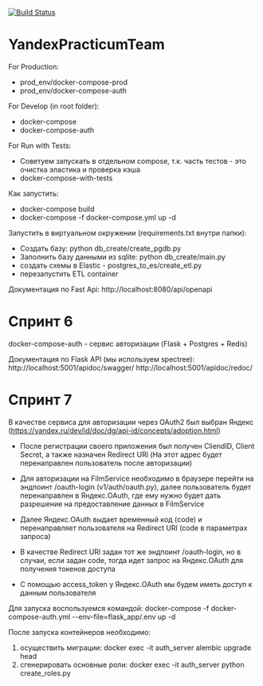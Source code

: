 [![Build Status](https://github.com/AndreiUkladchikov/YandexPracticumTeam/actions/workflows/checks.yml/badge.svg?branch=main)](https://github.com/AndreiUkladchikov/YandexPracticumTeam/actions/workflows/checks.yml)
# YandexPracticumTeam
For Production:
- prod_env/docker-compose-prod
- prod_env/docker-compose-auth

For Develop (in root folder):
- docker-compose
- docker-compose-auth

For Run with Tests:
- Советуем запускать в отдельном compose, т.к. часть тестов - это очистка эластика и проверка кэша
- docker-compose-with-tests

Как запустить:
- docker-compose build
- docker-compose -f docker-compose.yml up -d

Запустить в виртуальном окружении (requirements.txt внутри папки):
- Создать базу: python db_create/create_pgdb.py
- Заполнить базу данными из sqlite: python db_create/main.py
- создать схемы в Elastic - postgres_to_es/create_etl.py
- перезапустить ETL container

Документация по Fast Api:
http://localhost:8080/api/openapi

# Спринт 6
docker-compose-auth - сервис авторизации (Flask + Postgres + Redis)

Документация по Flask API (мы используем spectree):
http://localhost:5001/apidoc/swagger/
http://localhost:5001/apidoc/redoc/

# Спринт 7
В качестве сервиса для авторизации через OAuth2 был выбран Яндекс (https://yandex.ru/dev/id/doc/dg/api-id/concepts/adoption.html)

- После регистрации своего приложения был получен CliendID, Client Secret, а также назначен Redirect URl (На этот адрес будет перенаправлен пользователь после авторизации)

- Для авторизации на FilmService необходимо в браузере перейти на эндпоинт /oauth-login (v1/auth/oauth.py), далее пользователь будет перенаправлен в Яндекс.OAuth, где ему нужно будет дать разрешение на предоставление данных в FilmService

- Далее Яндекс.OAuth выдает временный код (code) и перенаправляет пользователя на Redirect URl (code в параметрах запроса)

- В качестве Redirect URl задан тот же эндпоинт /oauth-login, но в случаи, если задан code, тогда идет запрос на Яндекс.OAuth для получения токенов доступа

- С помощью access_token у Яндекс.OAuth мы будем иметь доступ к данным пользователя

Для запуска воспользуемся командой: docker-compose -f docker-compose-auth.yml --env-file=flask_app/.env up -d 

После запуска контейнеров необходимо:

1) осуществить миграции:  docker exec -it auth_server alembic upgrade head
2) сгенерировать основные роли: docker exec -it auth_server python create_roles.py





